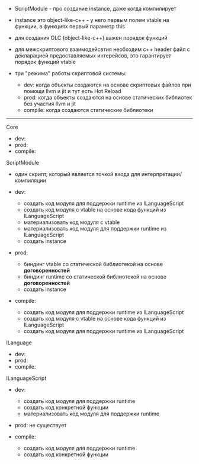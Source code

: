 - ScriptModule - про создание instance, даже когда компилирует
- instance это object-like-c++ - у него первым полем vtable на функции, в функциях первый параметр this
- для создания OLC (object-like-c++) важен порядок функций
- для межскриптового взаимодейсвтия необходим c++ header файл с декларацией предоставляемых интерейсов, это гарантирует порядок функций vtable

- три "режима" работы скриптовой системы:
    - dev: когда объекты создаются на основе скриптовых файлов при помощи llvm и jit и тут есть Hot Reload
    - prod: когда объекты создаются на основе статических библиотек без участия llvm и jit
    - compile: когда создаются статические библиотеки

--------------------------------------------------------------------------------

Core
- dev:
- prod:
- compile:


ScriptModule
- один скрипт, который является точкой входа для интерпретации/компиляции

- dev:
    - создать код модуля для поддержки runtime из ILanguageScript
    - создать код модуля с vtable на основе кода функций из ILanguageScript
    - материализовать код модуля с vtable
    - материализовать код модуля для поддержки runtime из ILanguageScript
    - создать instance

- prod:
    - биндинг vtable со статической библиотекой на основе __договоренностей__
    - биндинг runtime со статической библиотекой на основе __договоренностей__
    - создать instance

- compile:
    - создать код модуля для поддержки runtime из ILanguageScript
    - создать код модуля с vtable на основе кода функций из ILanguageScript
    - создать код модуля для поддержки runtime из ILanguageScript

ILanguage
- dev:
- prod:
- compile:


ILanguageScript
- dev:
    - создать код модуля для поддержки runtime
    - создать код конкретной функции
    - материализовать код модуля для поддержки runtime

- prod: не существует

- compile:
    - создать код модуля для поддержки runtime
    - создать код конкретной функции


